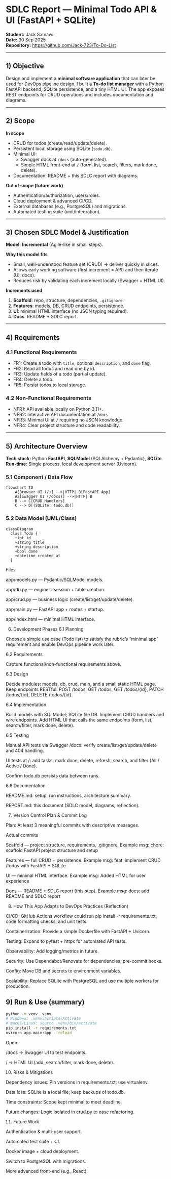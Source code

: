 # SDLC Report — Minimal Todo API & UI (FastAPI + SQLite)

**Student:** Jack Samawi  
**Date:** 30 Sep 2025  
**Repository:** https://github.com/Jack-723/To-Do-List

---

## 1) Objective
Design and implement a **minimal software application** that can later be used for DevOps pipeline design. I built a **To-do list manager** with a Python FastAPI backend, SQLite persistence, and a tiny HTML UI. The app exposes REST endpoints for CRUD operations and includes documentation and diagrams.

---

## 2) Scope
**In scope**
- CRUD for todos (create/read/update/delete).
- Persistent local storage using SQLite (`todo.db`).
- Minimal UI:
  - Swagger docs at `/docs` (auto-generated).
  - Simple HTML front-end at `/` (form, list, search, filters, mark done, delete).
- Documentation: README + this SDLC report with diagrams.

**Out of scope (future work)**
- Authentication/authorization, users/roles.
- Cloud deployment & advanced CI/CD.
- External databases (e.g., PostgreSQL) and migrations.
- Automated testing suite (unit/integration).

---

## 3) Chosen SDLC Model & Justification
**Model:** **Incremental** (Agile-like in small steps).

**Why this model fits**
- Small, well-understood feature set (CRUD) → deliver quickly in slices.
- Allows early working software (first increment = API) and then iterate (UI, docs).
- Reduces risk by validating each increment locally (Swagger + HTML UI).

**Increments used**
1. **Scaffold**: repo, structure, dependencies, `.gitignore`.
2. **Features**: models, DB, CRUD endpoints, persistence.
3. **UI**: minimal HTML interface (no JSON typing required).
4. **Docs**: README + SDLC report.

---

## 4) Requirements

### 4.1 Functional Requirements
- FR1: Create a todo with `title`, optional `description`, and `done` flag.
- FR2: Read all todos and read one by id.
- FR3: Update fields of a todo (partial update).
- FR4: Delete a todo.
- FR5: Persist todos to local storage.

### 4.2 Non-Functional Requirements
- NFR1: API available locally on Python 3.11+.
- NFR2: Interactive API documentation at `/docs`.
- NFR3: Minimal UI at `/` requiring no JSON knowledge.
- NFR4: Clear project structure and code readability.

---

## 5) Architecture Overview

**Tech stack:** Python **FastAPI**, **SQLModel** (SQLAlchemy + Pydantic), **SQLite**.  
**Run-time:** Single process, local development server (Uvicorn).

### 5.1 Component / Data Flow
```mermaid
flowchart TD
    A[Browser UI (/)] -->|HTTP| B[FastAPI App]
    A2[Swagger UI (/docs)] -->|HTTP| B
    B --> C[CRUD Handlers]
    C --> D[(SQLite: todo.db)]
```



### 5.2 Data Model (UML/Class)
```mermaid
classDiagram
  class Todo {
    +int id
    +string title
    +string description
    +bool done
    +datetime created_at
  }
```



Files

app/models.py — Pydantic/SQLModel models.

app/db.py — engine + session + table creation.

app/crud.py — business logic (create/list/get/update/delete).

app/main.py — FastAPI app + routes + startup.

app/index.html — minimal HTML interface.

6) Development Phases
6.1 Planning

Choose a simple use case (Todo list) to satisfy the rubric’s “minimal app” requirement and enable DevOps pipeline work later.

6.2 Requirements

Capture functional/non-functional requirements above.

6.3 Design

Decide modules: models, db, crud, main, and a small static HTML page.
Keep endpoints RESTful: POST /todos, GET /todos, GET /todos/{id}, PATCH /todos/{id}, DELETE /todos/{id}.

6.4 Implementation

Build models with SQLModel; SQLite file DB.
Implement CRUD handlers and wire endpoints.
Add HTML UI that calls the same endpoints (form, list, search/filter, mark done, delete).

6.5 Testing

Manual API tests via Swagger /docs: verify create/list/get/update/delete and 404 handling.

UI tests at /: add tasks, mark done, delete, refresh, search, and filter (All / Active / Done).

Confirm todo.db persists data between runs.

6.6 Documentation

README.md: setup, run instructions, architecture summary.

REPORT.md: this document (SDLC model, diagrams, reflection).

7) Version Control Plan & Commit Log

Plan: At least 3 meaningful commits with descriptive messages.

Actual commits

Scaffold — project structure, requirements, .gitignore.
Example msg: chore: scaffold FastAPI project structure and setup

Features — full CRUD + persistence.
Example msg: feat: implement CRUD /todos with FastAPI + SQLite

UI — minimal HTML interface.
Example msg: Added HTML for user experience

Docs — README + SDLC report (this step).
Example msg: docs: add README and SDLC report

8) How This App Adapts to DevOps Practices (Reflection)

CI/CD: GitHub Actions workflow could run pip install -r requirements.txt, code formatting checks, and unit tests.

Containerization: Provide a simple Dockerfile with FastAPI + Uvicorn.

Testing: Expand to pytest + httpx for automated API tests.

Observability: Add logging/metrics in future.

Security: Use Dependabot/Renovate for dependencies; pre-commit hooks.

Config: Move DB and secrets to environment variables.

Scalability: Replace SQLite with PostgreSQL and use multiple workers for production.

## 9) Run & Use (summary)
```bash
python -m venv .venv
# Windows: .venv\Scripts\Activate
# macOS/Linux: source .venv/bin/activate
pip install -r requirements.txt
uvicorn app.main:app --reload
```

Open:

/docs → Swagger UI to test endpoints.

/ → HTML UI (add, search/filter, mark done, delete).

10) Risks & Mitigations

Dependency issues: Pin versions in requirements.txt; use virtualenv.

Data loss: SQLite is a local file; keep backups of todo.db.

Time constraints: Scope kept minimal to meet deadline.

Future changes: Logic isolated in crud.py to ease refactoring.

11) Future Work

Authentication & multi-user support.

Automated test suite + CI.

Docker image + cloud deployment.

Switch to PostgreSQL with migrations.

More advanced front-end (e.g., React).